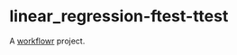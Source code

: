 # linear_regression-ftest-ttest

A [workflowr][] project.

[workflowr]: https://github.com/jdblischak/workflowr
